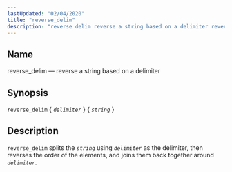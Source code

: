 ```yaml
---
lastUpdated: "02/04/2020"
title: "reverse_delim"
description: "reverse delim reverse a string based on a delimiter reverse delim delimiter string reverse delim splits the string using delimiter as the delimiter then reverses the order of the elements and joins them back together around delimiter..."
---
```


<a name="sieve.ref.reverse_delim"></a> 
## Name

reverse_delim — reverse a string based on a delimiter

## Synopsis

`reverse_delim` { *`delimiter`* } { *`string`* }

<a name="idp31173168"></a> 
## Description

`reverse_delim` splits the *`string`* using *`delimiter`* as the delimiter, then reverses the order of the elements, and joins them back together around *`delimiter`*.